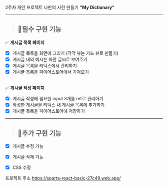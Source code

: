 2주차 개인 프로젝트 나만의 사전 만들기
**"My Dictionary"**


---

>## 📌필수 구현 기능<br>

✅ **게시글 목록 페이지**
+ [x]  게시글 목록을 화면에 그리기 (각각 뷰는 카드 뷰로 만들기)
+ [x] 게시글 내의 예시는 파란 글씨로 보여주기
+ [x] 게시글 목록을 리덕스에서 관리하기
+ [x] 게시글 목록을 파이어스토어에서 가져오기 <br><br>

✅ **게시글 작성 페이지**
+ [x] 게시글 작성에 필요한 input 3개를 ref로 관리하기
+ [x] 작성한 게시글을 리덕스 내 게시글 목록에 추가하기
+ [x] 게시글 목록을 파이어스토어에 저장하기

---

>## 📌추가 구현 기능<br>
+ [x] 게시글 수정 기능
+ [x] 게시글 삭제 기능
+ [x] CSS 수정


프로젝트 주소 https://sparta-react-basic-27c49.web.app/
